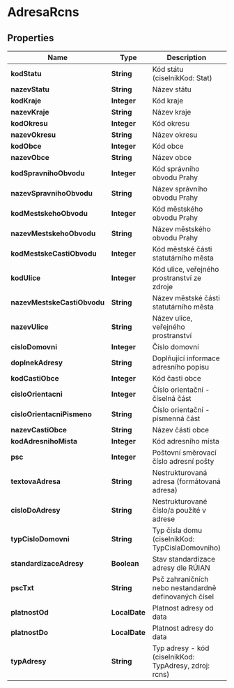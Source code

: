 

# AdresaRcns


## Properties

| Name | Type | Description | Notes |
|------------ | ------------- | ------------- | -------------|
|**kodStatu** | **String** | Kód státu (ciselnikKod: Stat)  |  [optional] |
|**nazevStatu** | **String** | Název státu |  [optional] |
|**kodKraje** | **Integer** | Kód kraje |  [optional] |
|**nazevKraje** | **String** | Název kraje |  [optional] |
|**kodOkresu** | **Integer** | Kód okresu |  [optional] |
|**nazevOkresu** | **String** | Název okresu |  [optional] |
|**kodObce** | **Integer** | Kód obce |  [optional] |
|**nazevObce** | **String** | Název obce |  [optional] |
|**kodSpravnihoObvodu** | **Integer** | Kód správního obvodu Prahy |  [optional] |
|**nazevSpravnihoObvodu** | **String** | Název správního obvodu Prahy  |  [optional] |
|**kodMestskehoObvodu** | **Integer** | Kód městského obvodu Prahy |  [optional] |
|**nazevMestskehoObvodu** | **String** | Název městského obvodu Prahy |  [optional] |
|**kodMestskeCastiObvodu** | **Integer** | Kód městské části statutárního města |  [optional] |
|**kodUlice** | **Integer** | Kód ulice, veřejného prostranství ze zdroje |  [optional] |
|**nazevMestskeCastiObvodu** | **String** | Název městské části statutárního města  |  [optional] |
|**nazevUlice** | **String** | Název ulice, veřejného prostranství  |  [optional] |
|**cisloDomovni** | **Integer** | Číslo domovní |  [optional] |
|**doplnekAdresy** | **String** | Doplňující informace adresního popisu |  [optional] |
|**kodCastiObce** | **Integer** | Kód časti obce |  [optional] |
|**cisloOrientacni** | **Integer** | Číslo orientační - číselná část |  [optional] |
|**cisloOrientacniPismeno** | **String** | Číslo orientační - písmenná část |  [optional] |
|**nazevCastiObce** | **String** | Název části obce |  [optional] |
|**kodAdresnihoMista** | **Integer** | Kód adresního místa |  [optional] |
|**psc** | **Integer** | Poštovní směrovací číslo adresní pošty |  [optional] |
|**textovaAdresa** | **String** | Nestrukturovaná adresa (formátovaná adresa) |  [optional] |
|**cisloDoAdresy** | **String** | Nestrukturované číslo/a použíté v adrese |  [optional] |
|**typCisloDomovni** | **String** | Typ čísla domu (ciselnikKod: TypCislaDomovniho)  |  [optional] |
|**standardizaceAdresy** | **Boolean** | Stav standardizace adresy dle RÚIAN |  [optional] |
|**pscTxt** | **String** | Psč zahraničních nebo nestandardně definovaných čísel |  [optional] |
|**platnostOd** | **LocalDate** | Platnost adresy od data |  [optional] |
|**platnostDo** | **LocalDate** | Platnost adresy do data |  [optional] |
|**typAdresy** | **String** | Typ adresy  - kód (ciselnikKod: TypAdresy, zdroj: rcns)  |  [optional] |



